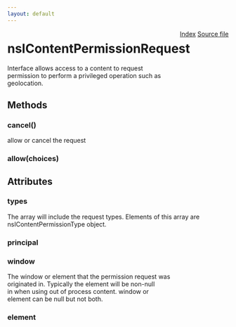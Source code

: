 ```yaml
---
layout: default
---
```

<div class='links' style='float:right'><a href="../index.html">Index</a>
<a href="http://dxr.mozilla.org/mozilla-central/source/dom/interfaces/base/nsIContentPermissionPrompt.idl">Source file</a>
</div>

# nsIContentPermissionRequest #
  
Interface allows access to a content to request  
permission to perform a privileged operation such as  
geolocation.  
  

## Methods ##

### cancel() ###
  
allow or cancel the request  
  

### allow(choices) ###

## Attributes ##

### types ###
  
 The array will include the request types. Elements of this array are  
 nsIContentPermissionType object.  
  

### principal ###

### window ###
  
 The window or element that the permission request was  
 originated in.  Typically the element will be non-null  
 in when using out of process content.  window or  
 element can be null but not both.  
  

### element ###
